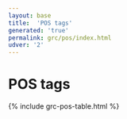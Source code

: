 ```yaml
---
layout: base
title:  'POS tags'
generated: 'true'
permalink: grc/pos/index.html
udver: '2'
---
```


# POS tags

{% include grc-pos-table.html %}
